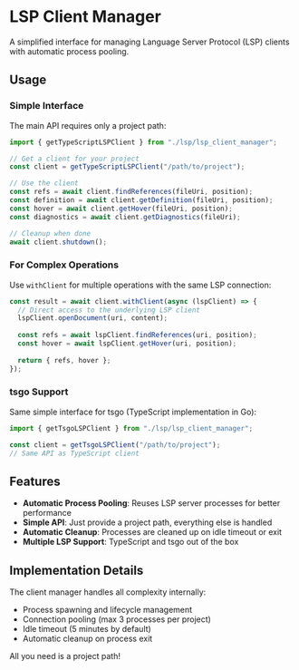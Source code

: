 # LSP Client Manager

A simplified interface for managing Language Server Protocol (LSP) clients with automatic process pooling.

## Usage

### Simple Interface

The main API requires only a project path:

```typescript
import { getTypeScriptLSPClient } from "./lsp/lsp_client_manager";

// Get a client for your project
const client = getTypeScriptLSPClient("/path/to/project");

// Use the client
const refs = await client.findReferences(fileUri, position);
const definition = await client.getDefinition(fileUri, position);
const hover = await client.getHover(fileUri, position);
const diagnostics = await client.getDiagnostics(fileUri);

// Cleanup when done
await client.shutdown();
```

### For Complex Operations

Use `withClient` for multiple operations with the same LSP connection:

```typescript
const result = await client.withClient(async (lspClient) => {
  // Direct access to the underlying LSP client
  lspClient.openDocument(uri, content);
  
  const refs = await lspClient.findReferences(uri, position);
  const hover = await lspClient.getHover(uri, position);
  
  return { refs, hover };
});
```

### tsgo Support

Same simple interface for tsgo (TypeScript implementation in Go):

```typescript
import { getTsgoLSPClient } from "./lsp/lsp_client_manager";

const client = getTsgoLSPClient("/path/to/project");
// Same API as TypeScript client
```

## Features

- **Automatic Process Pooling**: Reuses LSP server processes for better performance
- **Simple API**: Just provide a project path, everything else is handled
- **Automatic Cleanup**: Processes are cleaned up on idle timeout or exit
- **Multiple LSP Support**: TypeScript and tsgo out of the box

## Implementation Details

The client manager handles all complexity internally:
- Process spawning and lifecycle management
- Connection pooling (max 3 processes per project)
- Idle timeout (5 minutes by default)
- Automatic cleanup on process exit

All you need is a project path!